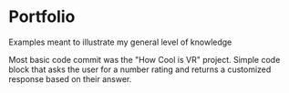 # Portfolio
Examples meant to illustrate my general level of knowledge

Most basic code commit was the "How Cool is VR" project.  Simple code block that asks the user for a number rating and returns
a customized response based on their answer.
